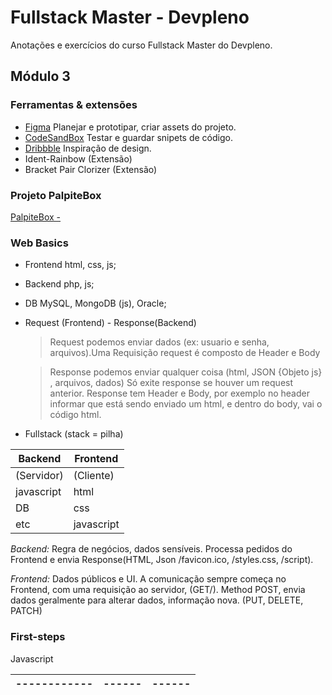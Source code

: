 # Fullstack Master - Devpleno

Anotações e exercícios do curso Fullstack Master do Devpleno.

## Módulo 3

### Ferramentas & extensões

- [Figma](https://www.figma.com)
  Planejar e prototipar, criar assets do projeto.
- [CodeSandBox](https://codesandbox.io)
  Testar e guardar snipets de código.
- [Dribbble](https://dribbble.com)
  Inspiração de design.
- Ident-Rainbow (Extensão)
- Bracket Pair Clorizer (Extensão)

### Projeto PalpiteBox

[PalpiteBox - ](https://github.com/tcretton/palpitebox)

### Web Basics

- Frontend
  html, css, js;
- Backend
  php, js;
- DB
  MySQL, MongoDB (js), Oracle;
- Request (Frontend) - Response(Backend)

  > Request podemos enviar dados (ex: usuario e senha, arquivos).Uma Requisição request é composto de Header e Body

  > Response podemos enviar qualquer coisa (html, JSON {Objeto js} , arquivos, dados)
  > Só exite response se houver um request anterior.
  > Response tem Header e Body, por exemplo no header informar que está sendo enviado um html, e dentro do body, vai o código html.

- Fullstack (stack = pilha)

| Backend    | Frontend   |
| ---------- | ---------- |
| (Servidor) | (Cliente)  |
| javascript | html       |
| DB         | css        |
| etc        | javascript |

_Backend:_ Regra de negócios, dados sensíveis. Processa pedidos do Frontend e envia Response(HTML, Json /favicon.ico, /styles.css, /script).

_Frontend:_ Dados públicos e UI. A comunicação sempre começa no Frontend, com uma requisição ao servidor, (GET/). Method POST, envia dados geralmente para alterar dados, informação nova. (PUT, DELETE, PATCH)






### First-steps

Javascript

| ------------ | ------ | ------ |
| ------------ | ------ | ------ |

